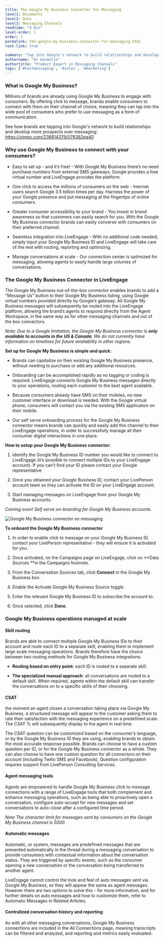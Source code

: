 ```yaml
---
title: The Google My Business Connector for Messaging
level1: Documents
level2: Data
level3: Messaging Channels
readtime: "4 min"
level-order: 1
order: 1
permalink: the-google-my-business-connector-for-messaging.html
root-link: true

summary: "Tap into Google's network to build relationships and develop more prospects with messaging."
authorname: "Or Garmolin"
authortitle: "Product Expert in Messaging Channels"
tags: ['#textmessaging', '#sales', '#marketing']
---
```

### What is Google My Business?
Millions of brands are already using Google My Business to engage with consumers. By offering click to message, brands enable consumers to connect with them on their channel of choice, meaning they can tap into the wide pool of consumers who prefer to use messaging as a form of communication.

See how brands are tapping into Google's network to build relationships and develop more prospects over messaging:
https://vimeo.com/238914379/076382ea40

### Why use Google My Business to connect with your consumers?

* Easy to set up - and it’s free! - With Google My Business there’s no need purchase numbers from external SMS gateways. Google provides a free virtual number and LiveEngage provides the platform.

* One click to access the millions of consumers on the web - Internet users search Google 3.5 billion times per day. Harness the power of your Google presence and put messaging at the fingertips of online consumers.

* Greater consumer accessibility to your brand - You invest in brand awareness so that customers can easily search for you. With the Google My Business connector brands can easily converse with consumers on their preferred channel.  

* Seamless integration into LiveEngage - With no additional code needed, simply input your Google My Business ID and LiveEngage will take care of the rest with routing, reporting and optimizing.

* Manage conversations at scale - Our connection center is optimized for messaging, allowing agents to easily handle large volumes of conversations.

### The Google My Business Connector in LiveEngage

The Google My Business out-of-the-box connector enables brands to add a "Message Us" button to their Google My Business listing, using Google virtual numbers provided directly by Google’s gateway. All Google My Business messages will subsequently be routed into the LiveEngage platform, allowing the brand’s agents to respond directly from the Agent Workspace, in the same way as for other messaging channels and out of the box connectors.

*Note: Due to a Google limitation, the Google My Business connector is **only available to accounts in the US & Canada**. We do not currently have information on timelines for future availability in other regions.*

**Set up for Google My Business is simple and quick:**

* Brands can capitalize on their existing Google My Business presence, without needing to purchase or add any additional resources.

* Onboarding can be accomplished rapidly as no tagging or coding is required. LiveEngage connects Google My Business messages directly to your operations, routing each customer to the best agent available.

* Because consumers already have SMS on their mobiles, no new customer interface or download is needed. With the Google virtual phone, consumers will contact you via the existing SMS application on their mobile.

* Our self serve onboarding process for the Google My Business connector means brands can quickly and easily add this channel to their LiveEngage operations, in order to successfully manage all their consumer digital interactions in one place.

**How to setup your Google My Business connector:**

1. Identify the Google My Business ID number you would like to connect to LiveEngage (it’s possible to connect multiple IDs to your LiveEngage account). If you can't find your ID please contact your Google representative

2. Once you obtained your Google Business ID, contact your LivePerson account team so they can activate the ID on your LiveEngage account.

3. Start managing messages on LiveEngage from your Google My Business accounts.

*Coming soon! Self serve on-boarding for Google My Business accounts.*

![Google My Business connector on messaging](img/google-my-business-01.png)

**To onboard the Google My Business connector**

1. In order to enable click to message on your Google My Business ID, contact your LivePerson representative - they will ensure it is activated for you.

2. Once activated, on the Campaigns page on LiveEngage, click on **Data Sources **in the Campaigns footnote.

3. From the Conversation Sources tab, click **Connect** in the Google My Business box.

4. Enable the Activate Google My Business Source toggle.

5. Enter the relevant Google My Business ID to subscribe the account to.

6. Once selected, click **Done**.

### Google My Business operations managed at scale

#### Skill routing
Brands are able to connect multiple Google My Business IDs to their account and route each ID to a separate skill, enabling them to implement large scale messaging operations. Brands therefore have the choice between two routing methods for Google My Business integrations:

* **Routing based on entry point**: each ID is routed to a separate skill.

* **The specialized manual approach**: all conversations are routed to a default skill. When required, agents within the default skill can transfer the conversations on to a specific skills of their choosing.

#### CSAT
the moment an agent closes a conversation taking place via Google My Business, a structured message will appear to the customer asking them to rate their satisfaction with the messaging experience on a predefined scale. The CSAT % will subsequently display to the agent in real time.

The CSAT question can be customized based on the consumer’s language, or by the Google My Business ID they are using, enabling brands to obtain the most accurate response possible. Brands can choose to have a custom question per ID, or for the Google My Business connector as a whole. They can also choose to have one custom question for all connectors on their account (including Twilio SMS and Facebook). Question configuration requires support from LivePerson Consulting Services.

#### Agent messaging tools
Agents are empowered to handle Google My Business click to message connections with a range of LiveEngage tools that both complement and enhance messaging operations, such as being able to proactively open a conversation, configure auto-accept for new messages and set conversations to auto-close after a configured time period.

*Note The character limit for messages sent by consumers on the Google My Business channel is 5000.*

#### Automatic messages
Automatic, or system, messages are predefined messages that are presented automatically in the thread during a messaging conversation to provide consumers with contextual information about the conversation status. They are triggered by specific events, such as the consumer opening a new conversation or the conversation being transferred to another agent.

LiveEngage cannot control the look and feel of auto messages sent via Google My Business, so they will appear the same as agent messages. However there are two options to solve this - for more information, and for further details on auto messages and how to customize them, refer to Automatic Messages in Related Articles.

#### Centralized conversation history and reporting
As with all other messaging conversations, Google My Business connections are included in the All Connections page, meaning transcripts can be filtered and analyzed, and reporting and metrics easily evaluated.
